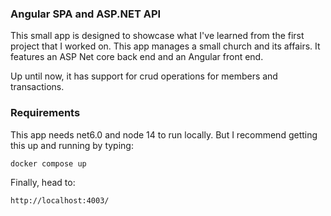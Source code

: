 ### Angular SPA and ASP.NET API

This small app is designed to showcase what I've learned from the first project that I worked on. This app manages a small church and its affairs. It features an ASP Net core back end and an Angular front end.

Up until now, it has support for crud operations for members and transactions.

### Requirements 

This app needs net6.0 and node 14 to run locally. But I recommend getting this up and running by typing:

```
docker compose up
```

Finally, head to:

```
http://localhost:4003/
```